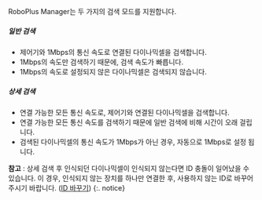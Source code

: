 
RoboPlus Manager는 두 가지의 검색 모드를 지원합니다.

##### 일반 검색

- 제어기와 1Mbps의 통신 속도로 연결된 다이나믹셀을 검색합니다.
- 1Mbps의 속도만 검색하기 때문에, 검색 속도가 빠릅니다.
- 1Mbps의 속도로 설정되지 않은 다이나믹셀은 검색되지 않습니다.

##### 상세 검색

- 연결 가능한 모든 통신 속도로, 제어기와 연결된 다이나믹셀을 검색합니다.
- 연결 가능한 모든 통신 속도를 검색하기 때문에 일반 검색에 비해 시간이 오래 걸립니다.
- 검색된 다이나믹셀의 통신 속도가 1Mbps가 아닌 경우, 자동으로 1Mbps로 설정 됩니다.

**참고** : 상세 검색 후 인식되던 다이나믹셀이 인식되지 않는다면 ID 충돌이 일어났을 수 있습니다. 이 경우, 인식되지 않는 장치를 하나만 연결한 후, 사용하지 않는 ID로 바꾸어 주시기 바랍니다. ([ID 바꾸기]) {:. notice}

[ID 바꾸기]: /docs/kr/edu/bioloid/beginner/#다이나믹셀-관리하기
